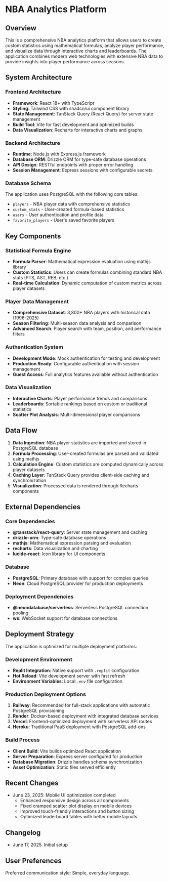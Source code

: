 # NBA Analytics Platform

## Overview

This is a comprehensive NBA analytics platform that allows users to create custom statistics using mathematical formulas, analyze player performance, and visualize data through interactive charts and leaderboards. The application combines modern web technologies with extensive NBA data to provide insights into player performance across seasons.

## System Architecture

### Frontend Architecture
- **Framework**: React 18+ with TypeScript
- **Styling**: Tailwind CSS with shadcn/ui component library
- **State Management**: TanStack Query (React Query) for server state management
- **Build Tool**: Vite for fast development and optimized builds
- **Data Visualization**: Recharts for interactive charts and graphs

### Backend Architecture
- **Runtime**: Node.js with Express.js framework
- **Database ORM**: Drizzle ORM for type-safe database operations
- **API Design**: RESTful endpoints with proper error handling
- **Session Management**: Express sessions with configurable secrets

### Database Schema
The application uses PostgreSQL with the following core tables:
- `players` - NBA player data with comprehensive statistics
- `custom_stats` - User-created formula-based statistics
- `users` - User authentication and profile data
- `favorite_players` - User's saved favorite players

## Key Components

### Statistical Formula Engine
- **Formula Parser**: Mathematical expression evaluation using mathjs library
- **Custom Statistics**: Users can create formulas combining standard NBA stats (PTS, AST, REB, etc.)
- **Real-time Calculation**: Dynamic computation of custom metrics across player datasets

### Player Data Management
- **Comprehensive Dataset**: 3,800+ NBA players with historical data (1996-2025)
- **Season Filtering**: Multi-season data analysis and comparison
- **Advanced Search**: Player search with team, position, and performance filters

### Authentication System
- **Development Mode**: Mock authentication for testing and development
- **Production Ready**: Configurable authentication with session management
- **Guest Access**: Full analytics features available without authentication

### Data Visualization
- **Interactive Charts**: Player performance trends and comparisons
- **Leaderboards**: Sortable rankings based on custom or traditional statistics
- **Scatter Plot Analysis**: Multi-dimensional player comparisons

## Data Flow

1. **Data Ingestion**: NBA player statistics are imported and stored in PostgreSQL database
2. **Formula Processing**: User-created formulas are parsed and validated using mathjs
3. **Calculation Engine**: Custom statistics are computed dynamically across player datasets
4. **Caching Layer**: TanStack Query provides client-side caching and synchronization
5. **Visualization**: Processed data is rendered through Recharts components

## External Dependencies

### Core Dependencies
- **@tanstack/react-query**: Server state management and caching
- **drizzle-orm**: Type-safe database operations
- **mathjs**: Mathematical expression parsing and evaluation
- **recharts**: Data visualization and charting
- **lucide-react**: Icon library for UI components

### Database
- **PostgreSQL**: Primary database with support for complex queries
- **Neon**: Cloud PostgreSQL provider for production deployments

### Deployment Dependencies
- **@neondatabase/serverless**: Serverless PostgreSQL connection pooling
- **ws**: WebSocket support for database connections

## Deployment Strategy

The application is optimized for multiple deployment platforms:

### Development Environment
- **Replit Integration**: Native support with `.replit` configuration
- **Hot Reload**: Vite development server with fast refresh
- **Environment Variables**: Local `.env` file configuration

### Production Deployment Options
1. **Railway**: Recommended for full-stack applications with automatic PostgreSQL provisioning
2. **Render**: Docker-based deployment with integrated database services
3. **Vercel**: Frontend-optimized deployment with serverless API routes
4. **Heroku**: Traditional PaaS deployment with PostgreSQL add-ons

### Build Process
- **Client Build**: Vite builds optimized React application
- **Server Preparation**: Express server configured for production
- **Database Migration**: Drizzle handles schema synchronization
- **Asset Optimization**: Static files served efficiently

## Recent Changes

- June 23, 2025: Mobile UI optimization completed
  - Enhanced responsive design across all components
  - Fixed cramped scatter plot display on mobile devices
  - Improved touch-friendly interactions and button sizing
  - Optimized leaderboard tables with better mobile layouts

## Changelog

- June 17, 2025. Initial setup

## User Preferences

Preferred communication style: Simple, everyday language.
